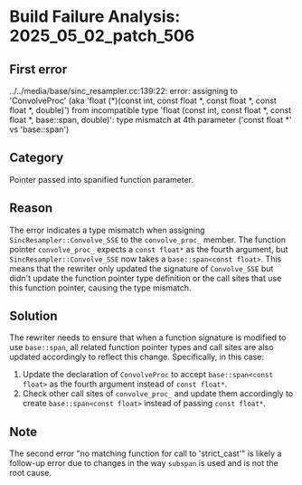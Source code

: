 # Build Failure Analysis: 2025_05_02_patch_506

## First error

../../media/base/sinc_resampler.cc:139:22: error: assigning to 'ConvolveProc' (aka 'float (*)(const int, const float *, const float *, const float *, double)') from incompatible type 'float (const int, const float *, const float *, base::span<const float>, double)': type mismatch at 4th parameter ('const float *' vs 'base::span<const float>')

## Category
Pointer passed into spanified function parameter.

## Reason
The error indicates a type mismatch when assigning `SincResampler::Convolve_SSE` to the `convolve_proc_` member. The function pointer `convolve_proc_` expects a `const float*` as the fourth argument, but `SincResampler::Convolve_SSE` now takes a `base::span<const float>`. This means that the rewriter only updated the signature of `Convolve_SSE` but didn't update the function pointer type definition or the call sites that use this function pointer, causing the type mismatch.

## Solution
The rewriter needs to ensure that when a function signature is modified to use `base::span`, all related function pointer types and call sites are also updated accordingly to reflect this change. Specifically, in this case:

1.  Update the declaration of `ConvolveProc` to accept `base::span<const float>` as the fourth argument instead of `const float*`.
2.  Check other call sites of `convolve_proc_` and update them accordingly to create `base::span<const float>` instead of passing `const float*`.

## Note
The second error "no matching function for call to 'strict_cast'" is likely a follow-up error due to changes in the way `subspan` is used and is not the root cause.